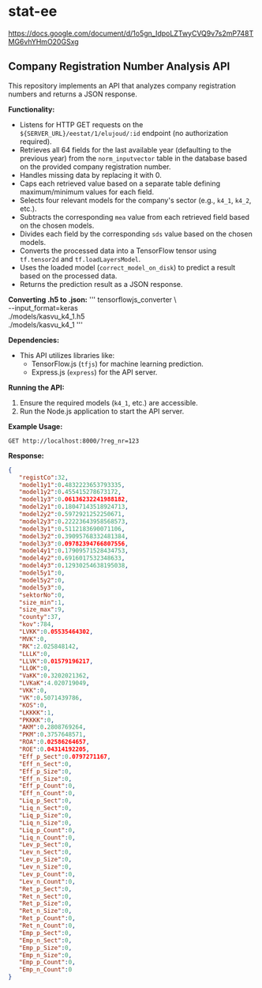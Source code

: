 # stat-ee

https://docs.google.com/document/d/1o5gn_IdpoLZTwyCVQ9v7s2mP748TMG6vhYHmO20GSxg

## Company Registration Number Analysis API

This repository implements an API that analyzes company registration numbers and returns a JSON response.

**Functionality:**

* Listens for HTTP GET requests on the `${SERVER_URL}/eestat/1/elujoud/:id` endpoint (no authorization required).
* Retrieves all 64 fields for the last available year (defaulting to the previous year) from the `norm_inputvector` table in the database based on the provided company registration number.
* Handles missing data by replacing it with 0.
* Caps each retrieved value based on a separate table defining maximum/minimum values for each field.
* Selects four relevant models for the company's sector (e.g., `k4_1`, `k4_2`, etc.).
* Subtracts the corresponding `mea` value from each retrieved field based on the chosen models.
* Divides each field by the corresponding `sds` value based on the chosen models.
* Converts the processed data into a TensorFlow tensor using `tf.tensor2d` and `tf.loadLayersModel`.
* Uses the loaded model (`correct_model_on_disk`) to predict a result based on the processed data.
* Returns the prediction result as a JSON response.

**Converting .h5 to .json:**
'''
tensorflowjs_converter \              
    --input_format=keras \
    ./models/kasvu_k4_1.h5 \
    ./models/kasvu_k4_1
'''

**Dependencies:**

* This API utilizes libraries like:
    * TensorFlow.js (`tfjs`) for machine learning prediction.
    * Express.js (`express`) for the API server.

**Running the API:**

1. Ensure the required models (`k4_1`, etc.) are accessible.
2. Run the Node.js application to start the API server. 

**Example Usage:**

```
GET http://localhost:8000/?reg_nr=123
```

**Response:**

```json
{
   "registCo":32,
   "model1y1":0.4832223653793335,
   "model1y2":0.455415278673172,
   "model1y3":0.06136232241988182,
   "model2y1":0.18047143518924713,
   "model2y2":0.5972921252250671,
   "model2y3":0.22223643958568573,
   "model3y1":0.5112183690071106,
   "model3y2":0.39095768332481384,
   "model3y3":0.09782394766807556,
   "model4y1":0.17909571528434753,
   "model4y2":0.6916017532348633,
   "model4y3":0.12930254638195038,
   "model5y1":0,
   "model5y2":0,
   "model5y3":0,
   "sektorNo":0,
   "size_min":1,
   "size_max":9,
   "county":37,
   "kov":784,
   "LVKK":0.05535464302,
   "MVK":0,
   "RK":2.025848142,
   "LLLK":0,
   "LLVK":0.01579196217,
   "LLOK":0,
   "VaKK":0.3202021362,
   "LVKaK":4.020719049,
   "VKK":0,
   "VK":0.5071439786,
   "KOS":0,
   "LKKKK":1,
   "PKKKK":0,
   "AKM":0.2808769264,
   "PKM":0.3757648571,
   "ROA":0.02586264657,
   "ROE":0.04314192205,
   "Eff_p_Sect":0.0797271167,
   "Eff_n_Sect":0,
   "Eff_p_Size":0,
   "Eff_n_Size":0,
   "Eff_p_Count":0,
   "Eff_n_Count":0,
   "Liq_p_Sect":0,
   "Liq_n_Sect":0,
   "Liq_p_Size":0,
   "Liq_n_Size":0,
   "Liq_p_Count":0,
   "Liq_n_Count":0,
   "Lev_p_Sect":0,
   "Lev_n_Sect":0,
   "Lev_p_Size":0,
   "Lev_n_Size":0,
   "Lev_p_Count":0,
   "Lev_n_Count":0,
   "Ret_p_Sect":0,
   "Ret_n_Sect":0,
   "Ret_p_Size":0,
   "Ret_n_Size":0,
   "Ret_p_Count":0,
   "Ret_n_Count":0,
   "Emp_p_Sect":0,
   "Emp_n_Sect":0,
   "Emp_p_Size":0,
   "Emp_n_Size":0,
   "Emp_p_Count":0,
   "Emp_n_Count":0
}
```

